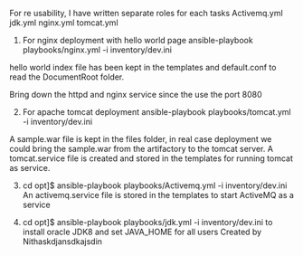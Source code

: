 For re usability, I have written separate roles for each tasks
Activemq.yml   jdk.yml   nginx.yml  tomcat.yml

1. For nginx deployment with hello world page
   ansible-playbook playbooks/nginx.yml -i inventory/dev.ini

hello world index file has been kept in the templates and default.conf to read the DocumentRoot folder.

Bring down the httpd and nginx service since the use the port 8080

2. For apache tomcat deployment
   ansible-playbook playbooks/tomcat.yml -i inventory/dev.ini

A sample.war file is kept in the files folder, in real case deployment we could bring the sample.war from the artifactory to the tomcat server.
A tomcat.service file is created and stored in the templates for running tomcat as service.

3. cd opt]$   ansible-playbook playbooks/Activemq.yml -i inventory/dev.ini
An activemq.service file is stored in the templates to start ActiveMQ as a service


4. cd opt]$   ansible-playbook playbooks/jdk.yml -i inventory/dev.ini
to install oracle JDK8 and set JAVA_HOME for all users
 Created by Nithaskdjansdkajsdin

